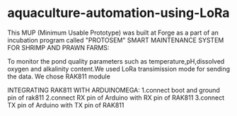# aquaculture-automation-using-LoRa
This MUP (Minimum Usable Prototype) was built at Forge as a part of an incubation program called "PROTOSEM"
SMART MAINTENANCE SYSTEM FOR SHRIMP AND PRAWN FARMS:

To monitor the pond quality parameters such as temperature,pH,dissolved oxygen and alkalinity content.We used LoRa transimission mode for sending the data.
We chose RAK811 module

INTEGRATING RAK811 WITH ARDUINOMEGA:
      1.connect boot and ground pin of rak811
      2.connect RX pin of Arduino with RX pin of RAK811
      3.connect TX pin of Arduino with TX pin of RAK811
